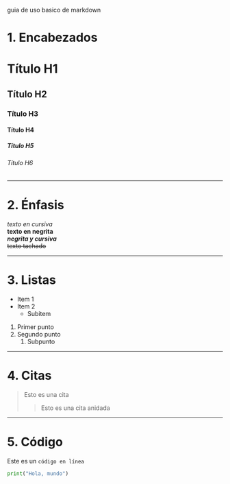 guia de uso basico de markdown
# 1. Encabezados
# Título H1
## Título H2
### Título H3
#### Título H4
##### Título H5
###### Título H6

---

# 2. Énfasis
*texto en cursiva*  
**texto en negrita**  
***negrita y cursiva***  
~~texto tachado~~

---

# 3. Listas
- Item 1
- Item 2
  - Subitem

1. Primer punto
2. Segundo punto
   1. Subpunto

---

# 4. Citas
> Esto es una cita
>> Esto es una cita anidada

---

# 5. Código
Este es un `código en línea`

```python
print("Hola, mundo")
